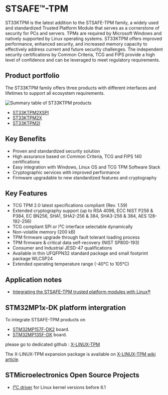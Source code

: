# STSAFE&trade;-TPM

ST33KTPM is the latest addition to the STSAFE-TPM family, a widely used and standardized Trusted Platform Module that serves as a cornerstone of security for PCs and servers.
TPMs are required by Microsoft Windows and natively supported by Linux operating systems.
ST33KTPM offers improved performance, enhanced security, and increased memory capacity to effectively address current and future security challenges.
The independent security certifications by Common Criteria, TCG and FIPS provide a high level of confidence and can be leveraged to meet regulatory requirements.

## Product portfolio
The ST33KTPM family offers three products with different interfaces and lifetimes to support all ecosystem requirements.


![Summary table of ST33KTPM products](https://github.com/collarto73/STSAFE-TPM/blob/main/pictures/Portfolio.png)
- [ST33KTPM2XSPI](https://www.st.com/en/secure-mcus/st33ktpm2xspi.html)
- [ST33KTPM2X](https://www.st.com/en/secure-mcus/st33ktpm2x.html)
- [ST33KTPM2I](https://www.st.com/en/secure-mcus/st33ktpm2i.html)

## Key Benefits
- Proven and standardized security solution
- High assurance based on Common Criteria, TCG and FIPS 140 certifications
- Easy integration with Windows, Linux OS and TCG TPM Software Stack
- Cryptographic services with improved performance
- Firmware upgradable to new standardized features and cryptography

## Key Features
- TCG TPM 2.0 latest specifications compliant (Rev. 1.59)
- Extended cryptography support  (up to RSA 4096, ECC NIST P256 & P384, EC BN256, SHA1, SHA2-256 & 384, SHA3-256 & 384, AES 128-192-256)
- TCG compliant SPI or I²C interface selectable dynamically
- Non-volatile memory (200 kB)
- TPM firmware upgrade through fault tolerant loading process
- TPM firmware & critical data self-recovery (NIST SP800-193)
- Consumer and Industrial JESD-47 qualifications
- Available in thin UFQFPN32 standard package and small footprint package WLCSP24
- Extended operating temperature range (-40°C to 105°C)

## Application notes
- [Integrating the STSAFE-TPM trusted platform modules with Linux®](https://www.st.com/resource/en/application_note/an5714-integrating-the-stsafetpm-trusted-platform-modules-with-linux-stmicroelectronics.pdf)

## STM32MP1x-DK platform intergration
To integrate STSAFE-TPM products on
- [STM32MP157F-DK2](https://www.st.com/en/evaluation-tools/stm32mp157f-dk2.html) board.
- [STM32MP135F-DK](https://www.st.com/en/evaluation-tools/stm32mp135f-dk.html) board.
  
please go to dedicated github : [X-LINUX-TPM](https://github.com/STMicroelectronics/meta-st-x-linux-tpm)

The X-LINUX-TPM expansion package is available on [X-LINUX-TPM wiki article](https://wiki.st.com/stm32mpu/wiki/X-LINUX-TPM_expansion_package).

## STMicroelectronics Open Source Projects
- [I²C driver](https://github.com/STMicroelectronics/TCG-TPM-I2C-DRV) for Linux kernel versions before 6.1
